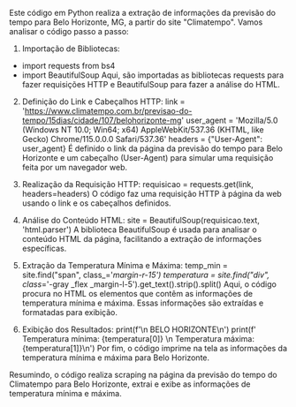 Este código em Python realiza a extração de informações da previsão do tempo para Belo Horizonte, MG, a partir do site "Climatempo". Vamos analisar o código passo a passo:

1.	Importação de Bibliotecas:
* import requests from bs4 
* import BeautifulSoup 
Aqui, são importadas as bibliotecas requests para fazer requisições HTTP e BeautifulSoup para fazer a análise do HTML.

2.	Definição do Link e Cabeçalhos HTTP:
link = 'https://www.climatempo.com.br/previsao-do-tempo/15dias/cidade/107/belohorizonte-mg' 
user_agent = 'Mozilla/5.0 (Windows NT 10.0; Win64; x64) AppleWebKit/537.36 (KHTML, like Gecko) Chrome/115.0.0.0 Safari/537.36' 
headers = {"User-Agent": user_agent} 
É definido o link da página da previsão do tempo para Belo Horizonte e um cabeçalho (User-Agent) para simular uma requisição feita por um navegador web.

3.	Realização da Requisição HTTP:
requisicao = requests.get(link, headers=headers) 
O código faz uma requisição HTTP à página da web usando o link e os cabeçalhos definidos.

4.	Análise do Conteúdo HTML:
site = BeautifulSoup(requisicao.text, 'html.parser') 
A biblioteca BeautifulSoup é usada para analisar o conteúdo HTML da página, facilitando a extração de informações específicas.

5.	Extração da Temperatura Mínima e Máxima:
temp_min = site.find("span", class_='_margin-r-15') 
temperatura = site.find("div", class_='-gray _flex _margin-l-5').get_text().strip().split() 
Aqui, o código procura no HTML os elementos que contêm as informações de temperatura mínima e máxima. Essas informações são extraídas e formatadas para exibição.

6.	Exibição dos Resultados:
print(f'\n BELO HORIZONTE\n') print(f' Temperatura mínima: {temperatura[0]} \n Temperatura máxima: {temperatura[1]}\n') 
Por fim, o código imprime na tela as informações da temperatura mínima e máxima para Belo Horizonte.

Resumindo, o código realiza scraping na página da previsão do tempo do Climatempo para Belo Horizonte, extrai e exibe as informações de temperatura mínima e máxima.
 
 
